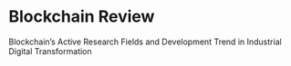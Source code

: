 # Blockchain Review
Blockchain’s Active Research Fields and Development Trend in Industrial Digital Transformation
